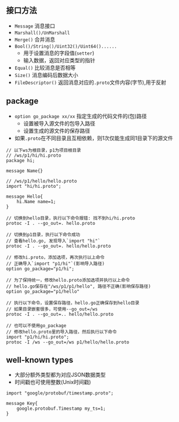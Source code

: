 ## 接口方法
- `Message`  消息接口
- `Marshall()/UnMarshall`
- `Merge()`  合并消息
- `Bool()/String()/Uint32()/Uint64()......`
    - 用于设置消息的字段值(`setter`)
    - 输入数据，返回对应类型的指针
- `Equal()`  比较消息是否相等
- `Size()`   消息编码后数据大小
- `FileDescriptor()`  返回消息对应的`.proto`文件内容(字节),用于反射

## package
- `option go_package xx/xx` 指定生成的代码文件的(包)路径
    - 设置被导入源文件的包导入路径
    - 设置生成的源文件的保存路径
- 如果`.proto`在不同目录且互相依赖，则1次仅能生成同1目录下的源文件
```
// 以下ws为根目录，p1为项目根目录
// /ws/p1/hi/hi.proto
package hi;

message Name{}

// /ws/p1/hello/hello.proto
import "hi/hi.proto";

message Hello{
    hi.Name name=1;
}

// 切换到hello目录，执行以下命令报错: 找不到hi/hi.proto
protoc -I . --go_out=. hello.proto

// 切换到p1目录，执行以下命令成功
// 查看hello.go, 发现导入`import "hi"`
protoc -I . --go_out=. hello/hello.proto

// 修改hi.proto，添加选项，再次执行以上命令
// 正确导入`import "p1/hi"`(影响导入路径)
option go_package="p1/hi";

// 为了保持统一，修改hello.proto添加选项并执行以上命令
// hello.go保存在"/ws/p1/p1/hello", 路径不正确(影响保存路径)
option go_package="p1/hello"

// 执行以下命令，设置保存路径，hello.go正确保存到hello目录
// 如果目录嵌套很多，可使用--go_out=/ws
protoc -I . --go_out=.. hello/hello.proto

// 也可以不使用go_package
// 修改hello.proto里的导入路径，然后执行以下命令
import "p1/hi/hi.proto";
protoc -I /ws --go_out=/ws p1/hello/hello.proto
```

## well-known types
- 大部分额外类型都为对应JSON数据类型
- 时间戳也可使用整数(Unix时间戳)
```
import "google/protobuf/timestamp.proto";

message Key{
    google.protobuf.Timestamp my_ts=1;
}
```

